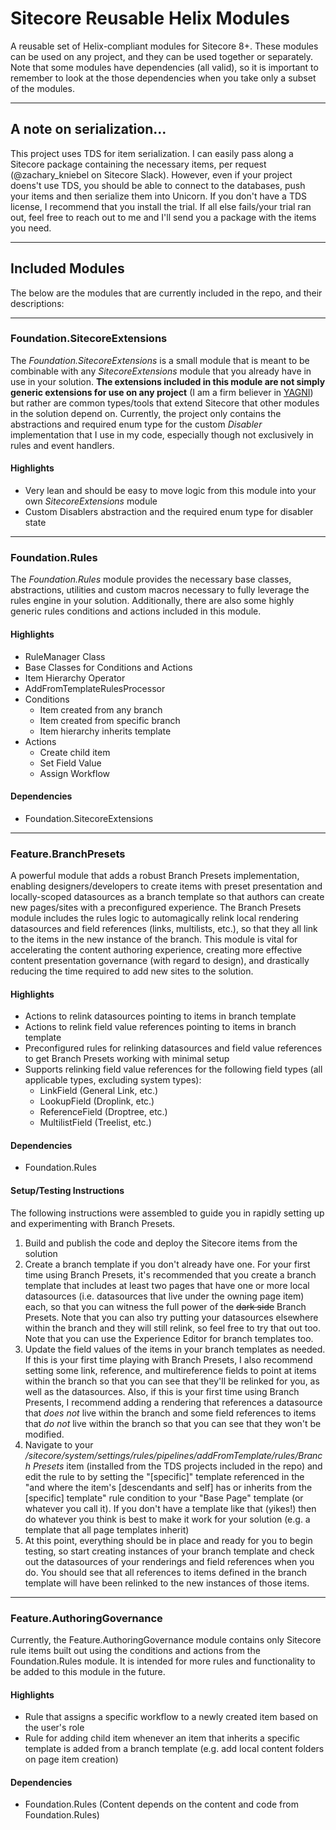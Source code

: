 # Sitecore Reusable Helix Modules
A reusable set of Helix-compliant modules for Sitecore 8+. These modules can be used on any project, and they can be used together or separately. Note that some modules have dependencies (all valid), so it is important to remember to look at the those dependencies when you take only a subset of the modules.

--- 

## A note on serialization...
This project uses TDS for item serialization. I can easily pass along a Sitecore package containing the necessary items, per request (@zachary_kniebel on Sitecore Slack). However, even if your project doens't use TDS, you should be able to connect to the databases, push your items and then serialize them into Unicorn. If you don't have a TDS license, I recommend that you install the trial. If all else fails/your trial ran out, feel free to reach out to me and I'll send you a package with the items you need.

---

## Included Modules
The below are the modules that are currently included in the repo, and their descriptions:

---

### Foundation.SitecoreExtensions
The *Foundation.SitecoreExtensions* is a small module that is meant to be combinable with any *SitecoreExtensions* module that you already have in use in your solution. **The extensions included in this module are not simply generic extensions for use on any project** (I am a firm believer in [YAGNI](https://en.wikipedia.org/wiki/You_aren%27t_gonna_need_it)) but rather are common types/tools that extend Sitecore that other modules in the solution depend on. Currently, the project only contains the abstractions and required enum type for the custom *Disabler* implementation that I use in my code, especially though not exclusively in rules and event handlers. 

#### Highlights
- Very lean and should be easy to move logic from this module into your own *SitecoreExtensions* module 
- Custom Disablers abstraction and the required enum type for disabler state

---

### Foundation.Rules
The *Foundation.Rules* module provides the necessary base classes, abstractions, utilities and custom macros necessary to fully leverage the rules engine in your solution. Additionally, there are also some highly generic rules conditions and actions included in this module.

#### Highlights
- RuleManager Class
- Base Classes for Conditions and Actions
- Item Hierarchy Operator
- AddFromTemplateRulesProcessor
- Conditions
  - Item created from any branch
  - Item created from specific branch
  - Item hierarchy inherits template
- Actions
  - Create child item 
  - Set Field Value
  - Assign Workflow
  
#### Dependencies
- Foundation.SitecoreExtensions

---

### Feature.BranchPresets
A powerful module that adds a robust Branch Presets implementation, enabling designers/developers to create items with preset presentation and locally-scoped datasources as a branch template so that authors can create new pages/sites with a preconfigured experience. The Branch Presets module includes the rules logic to automagically relink local rendering datasources and field references (links, multilists, etc.), so that they all link to the items in the new instance of the branch. This module is vital for accelerating the content authoring experience, creating more effective content presentation governance (with regard to design), and drastically reducing the time required to add new sites to the solution.

#### Highlights
- Actions to relink datasources pointing to items in branch template
- Actions to relink field value references pointing to items in branch template 
- Preconfigured rules for relinking datasources and field value references to get Branch Presets working with minimal setup
- Supports relinking field value references for the following field types (all applicable types, excluding system types):
  - LinkField (General Link, etc.)
  - LookupField (Droplink, etc.)
  - ReferenceField (Droptree, etc.)
  - MultilistField (Treelist, etc.)
  
#### Dependencies
- Foundation.Rules

#### Setup/Testing Instructions
The following instructions were assembled to guide you in rapidly setting up and experimenting with Branch Presets.  

1. Build and publish the code and deploy the Sitecore items from the solution
2. Create a branch template if you don't already have one. For your first time using Branch Presets, it's recommended that you create a branch template that includes at least two pages that have one or more local datasources (i.e. datasources that live under the owning page item) each, so that you can witness the full power of the ~~dark side~~ Branch Presets. Note that you can also try putting your datasources elsewhere within the branch and they will still relink, so feel free to try that out too. Note that you can use the Experience Editor for branch templates too. 
3. Update the field values of the items in your branch templates as needed. If this is your first time playing with Branch Presets, I also recommend setting some link, reference, and multireference fields to point at items within the branch so that you can see that they'll be relinked for you, as well as the datasources. Also, if this is your first time using Branch Presents, I recommend adding a rendering that references a datasource that *does not* live within the branch and some field references to items that *do not* live within the branch so that you can see that they won't be modified.
4. Navigate to your _/sitecore/system/settings/rules/pipelines/addFromTemplate/rules/Branch Presets_ item (installed from the TDS projects included in the repo) and edit the rule to by setting the "[specific]" template referenced in the "and where the item's [descendants and self] has or inherits from the [specific] template" rule condition to your "Base Page" template (or whatever you call it). If you don't have a template like that (yikes!) then do whatever you think is best to make it work for your solution (e.g. a template that all page templates inherit)
5. At this point, everything should be in place and ready for you to begin testing, so start creating instances of your branch template and check out the datasources of your renderings and field references when you do. You should see that all references to items defined in the branch template will have been relinked to the new instances of those items.

---

### Feature.AuthoringGovernance
Currently, the Feature.AuthoringGovernance module contains only Sitecore rule items built out using the conditions and actions from the Foundation.Rules module. It is intended for more rules and functionality to be added to this module in the future. 

#### Highlights
- Rule that assigns a specific workflow to a newly created item based on the user's role
- Rule for adding child item whenever an item that inherits a specific template is added from a branch template (e.g. add local content folders on page item creation)

#### Dependencies
- Foundation.Rules (Content depends on the content and code from Foundation.Rules)

